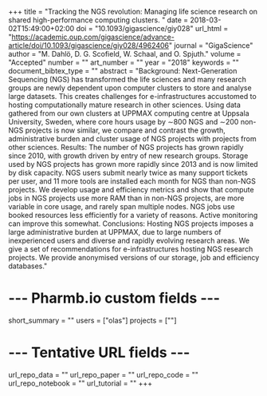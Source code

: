 +++
title = "Tracking the NGS revolution: Managing life science research on shared high-performance computing clusters. "
date = 2018-03-02T15:49:00+02:00
doi = "10.1093/gigascience/giy028"
url_html = "https://academic.oup.com/gigascience/advance-article/doi/10.1093/gigascience/giy028/4962406"
journal = "GigaScience"
author = "M. Dahlö, D. G. Scofield, W. Schaal, and O. Spjuth."
volume = "Accepted"
number = ""
art_number = ""
year = "2018"
keywords = ""
document_bibtex_type = ""
abstract = "Background: Next-Generation Sequencing (NGS) has transformed the life sciences and many research groups are newly dependent upon computer clusters to store and analyse large datasets. This creates challenges for e-infrastructures accustomed to hosting computationally mature research in other sciences. Using data gathered from our own clusters at UPPMAX computing centre at Uppsala University, Sweden, where core hours usage by ∼800 NGS and ∼200 non-NGS projects is now similar, we compare and contrast the growth, administrative burden and cluster usage of NGS projects with projects from other sciences. Results: The number of NGS projects has grown rapidly since 2010, with growth driven by entry of new research groups. Storage used by NGS projects has grown more rapidly since 2013 and is now limited by disk capacity. NGS users submit nearly twice as many support tickets per user, and 11 more tools are installed each month for NGS than non-NGS projects. We develop usage and efficiency metrics and show that compute jobs in NGS projects use more RAM than in non-NGS projects, are more variable in core usage, and rarely span multiple nodes. NGS jobs use booked resources less efficiently for a variety of reasons. Active monitoring can improve this somewhat. Conclusions: Hosting NGS projects imposes a large administrative burden at UPPMAX, due to large numbers of inexperienced users and diverse and rapidly evolving research areas. We give a set of recommendations for e-infrastructures hosting NGS research projects. We provide anonymised versions of our storage, job and efficiency databases."
# --- Pharmb.io custom fields ---
short_summary = ""
users = ["olas"]
projects = [""]
# --- Tentative URL fields ---
url_repo_data = ""
url_repo_paper = ""
url_repo_code = ""
url_repo_notebook = ""
url_tutorial = ""
+++
